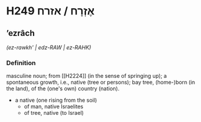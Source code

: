 # H249 אֶזְרָח / אזרח

## ʼezrâch

_(ez-rawkh' | edz-RAW | ez-RAHK)_

### Definition

masculine noun; from [[H2224]] (in the sense of springing up); a spontaneous growth, i.e., native (tree or persons); bay tree, (home-)born (in the land), of the (one's own) country (nation).

- a native (one rising from the soil)
    - of man, native Israelites
    - of tree, native (to Israel)
